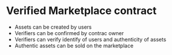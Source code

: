 # Verified Marketplace contract

- Assets can be created by users
- Verifiers can be confirmed by contrac owner
- Verifiers can verify identify of users and authenticity of assets
- Authentic assets can be sold on the marketplace
